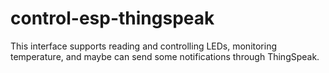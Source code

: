 # control-esp-thingspeak
This interface supports reading and controlling LEDs, monitoring temperature, and maybe can send some notifications through ThingSpeak.
